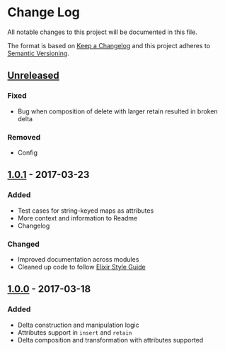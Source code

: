 # Change Log
All notable changes to this project will be documented in this file.

The format is based on [Keep a Changelog](http://keepachangelog.com/)
and this project adheres to [Semantic Versioning](http://semver.org/).

## [Unreleased]
### Fixed
  - Bug when composition of delete with larger retain resulted in broken delta

### Removed
  - Config

## [1.0.1] - 2017-03-23
### Added
  - Test cases for string-keyed maps as attributes
  - More context and information to Readme
  - Changelog

### Changed
  - Improved documentation across modules
  - Cleaned up code to follow [Elixir Style Guide](https://github.com/christopheradams/elixir_style_guide)

## [1.0.0] - 2017-03-18
### Added
  - Delta construction and manipulation logic
  - Attributes support in `insert` and `retain`
  - Delta composition and transformation with attributes supported

[Unreleased]: https://github.com/everzet/text_delta/compare/v1.0.1...HEAD
[1.0.1]: https://github.com/everzet/text_delta/compare/v1.0.0...v1.0.1
[1.0.0]: https://github.com/everzet/text_delta/compare/cdaf5769ba3abb36aa6a6e2431662164a5a30945...v1.0.0

